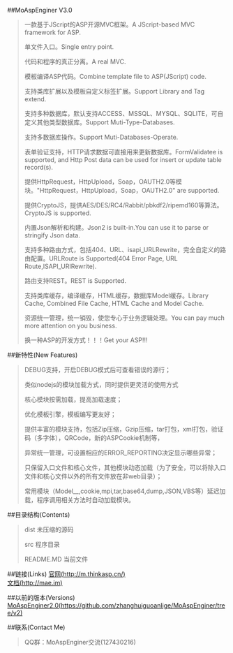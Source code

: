 ﻿##MoAspEnginer V3.0
> 一款基于JScript的ASP开源MVC框架。A JScript-based MVC framework for ASP.
> 
> 单文件入口。Single entry point.
> 
> 代码和程序的真正分离。A real MVC.
> 
> 模板编译ASP代码。Combine template file to ASP(JScript) code.
> 
> 支持类库扩展以及模板自定义标签扩展。Support Library and Tag extend.
> 
> 支持多种数据库，默认支持ACCESS、MSSQL、MYSQL、SQLITE，可自定义其他类型数据库。Support Muti-Type-Databases.
> 
> 支持多数据库操作。Support Muti-Databases-Operate.
> 
> 表单验证支持，HTTP请求数据可直接用来更新数据库。FormValidatee is supported, and Http Post data can be used for insert or update table record(s).
> 
> 提供HttpRequest，HttpUpload，Soap，OAUTH2.0等模块。"HttpRequest，HttpUpload，Soap，OAUTH2.0" are supported.
> 
> 提供CryptoJS，提供AES/DES/RC4/Rabbit/pbkdf2/ripemd160等算法。CryptoJS is supported.
> 
> 内置Json解析和构建。Json2 is built-in.You can use it to parse or stringify Json data.
> 
> 支持多种路由方式，包括404、URL、isapi_URLRewrite，完全自定义的路由配置。URLRoute is Supported(404 Error Page, URL Route,ISAPI_URIRewrite).
> 
> 路由支持REST。REST is Supported.
> 
> 支持类库缓存，编译缓存，HTML缓存，数据库Model缓存。Library Cache, Combined File Cache, HTML Cache and Model Cache.
> 
> 资源统一管理，统一销毁，使您专心于业务逻辑处理。You can pay much more attention on you business.
> 
> 换一种ASP的开发方式！！！Get your ASP!!!
> 

##新特性(New Features)
> DEBUG支持，开启DEBUG模式后可查看错误的源行；
> 
> 类似nodejs的模块加载方式，同时提供更灵活的使用方式
> 
> 核心模块按需加载，提高加载速度；
> 
> 优化模板引擎，模板编写更友好；
> 
> 提供丰富的模块支持，包括Zip压缩，Gzip压缩，tar打包，xml打包，验证码（多字体），QRCode，新的ASPCookie机制等，
> 
> 异常统一管理，可设置相应的ERROR_REPORTING决定显示哪些异常；
> 
> 只保留入口文件和核心文件，其他模块动态加载（为了安全，可以将除入口文件和核心文件以外的所有文件放在非web目录）；
> 
> 常用模块（Model__,cookie,mpi,tar,base64,dump,JSON,VBS等）延迟加载，程序调用相关方法时自动加载模块。
> 

##目录结构(Contents)
> dist	未压缩的源码
> 
> src	程序目录
> 
> README.MD	当前文件
> 

##链接(Links)
[官网(http://m.thinkasp.cn/)](http://m.thinkasp.cn/)<br />
[文档(http://mae.im)](http://mae.im)<br />

##以前的版本(Versions)
[MoAspEnginer2.0(https://github.com/zhanghuiguoanlige/MoAspEnginer/tree/v2)](https://github.com/zhanghuiguoanlige/MoAspEnginer/tree/v2)<br />

##联系(Contact Me)
> QQ群：MoAspEnginer交流(127430216)
